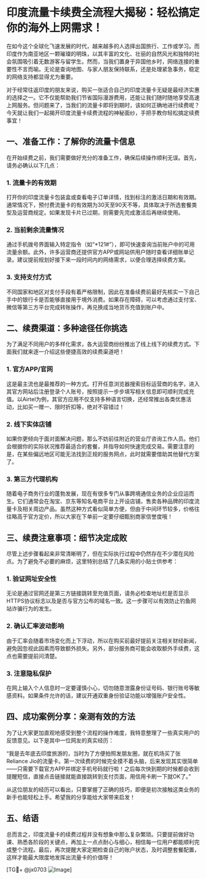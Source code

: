 # 印度流量卡续费全流程大揭秘：轻松搞定你的海外上网需求！

在如今这个全球化飞速发展的时代，越来越多的人选择出国旅行、工作或学习。而印度作为南亚地区一颗璀璨的明珠，以其丰富的文化、壮丽的自然风光和独特的社会氛围吸引着无数游客与留学生。然而，当我们置身于异国他乡时，网络连接的重要性不言而喻。无论是查询地图、与家人朋友保持联系，还是处理紧急事务，稳定的网络支持都显得尤为重要。

对于经常往返印度的朋友来说，购买一张适合自己的印度流量卡无疑是最经济实惠的选择之一。它不仅能帮助我们节省国际漫游费用，还能让我们随时随地享受高速上网服务。但问题来了，当我们的流量卡即将到期时，该如何正确地进行续费呢？今天就让我们一起揭开印度流量卡续费流程的神秘面纱，手把手教你轻松搞定续费事宜！

## 一、准备工作：了解你的流量卡信息

在开始续费之前，我们需要做好充分的准备工作，确保后续操作顺利无误。首先，请务必确认以下几点：

### 1. 流量卡的有效期
打开你的印度流量卡包装盒或查看电子订单详情，找到标注的激活日期和有效期。通常情况下，预付费流量卡的有效期为30天至90天不等，具体取决于所选套餐类型及运营商规定。如果发现卡片已过期，则需要先完成激活后再继续使用。

### 2. 当前剩余流量情况
通过手机拨号界面输入特定指令（如“*121#”），即可快速查询当前账户中的可用流量余额。此外，许多运营商还提供官方APP或网站供用户随时查看详细账单记录。建议提前规划好接下来一段时间内的网络需求，以便合理选择续费方案。

### 3. 支持支付方式
不同国家和地区对支付手段有着严格限制，因此在准备续费前最好先核实一下自己手中的银行卡是否能够直接用于境外消费。如果存在障碍，可以考虑通过支付宝、微信等第三方平台完成转账操作，再兑换成当地货币充值到账户中。

## 二、续费渠道：多种途径任你挑选

为了满足不同用户的多样化需求，各大运营商纷纷推出了线上线下的续费方式。下面我们就来逐一介绍这些便捷高效的续费渠道吧！

### 1. 官方APP/官网
这是最主流也是最推荐的一种方式。打开任意浏览器搜索目标运营商的名字，进入其官方网站后注册登录个人账号，按照提示一步步填写相关信息即可顺利完成充值。以Airtel为例，其官方应用不仅支持多种语言切换，还经常推出各类优惠活动，比如买一赠一、限时折扣等，绝对不容错过！

### 2. 线下实体店铺
如果你更倾向于面对面解决问题，那么不妨前往附近的营业厅咨询工作人员。他们会根据你的实际状况推荐最适合的套餐，并指导如何快速完成交易。需要注意的是，在某些偏远地区可能无法找到正规的服务网点，此时就需要借助其他替代方案了。

### 3. 第三方代理机构
随着电子商务行业的蓬勃发展，现在有很多专门从事跨境通信业务的企业应运而生。它们通常会在淘宝、京东等知名电商平台上开设店铺，售卖各种品牌的印度流量卡及相关周边产品。虽然这种方式看似简单方便，但由于中间环节较多，价格往往略高于官方定价，所以大家在下单前一定要仔细甄别商家信誉度哦！

## 三、续费注意事项：细节决定成败

尽管上述步骤看起来非常清晰明了，但在实际执行过程中仍然存在不少潜在风险点。为了避免不必要的麻烦，这里特别总结了几条实用的小贴士供参考：

### 1. 验证网址安全性
无论是通过官网还是第三方链接跳转至充值页面，请务必检查地址栏是否显示HTTPS协议标志以及是否与官方公布的域名一致。这一步骤可以有效防止钓鱼网站诈骗行为的发生。

### 2. 确认汇率波动影响
由于汇率会随着市场变化而上下浮动，所以在购买前最好提前关注相关财经新闻，避免因忽视此因素而导致额外损失。另外，部分服务商可能会收取额外手续费，这点也需要提前问清楚。

### 3. 注意隐私保护
在网上输入个人信息时一定要谨慎小心，切勿随意泄露身份证号码、银行账号等敏感资料。如果条件允许的话，建议开通双重身份验证功能以增强账户安全性。

## 四、成功案例分享：亲测有效的方法

为了让大家更加直观地感受到整个流程的操作难度，我特意整理了一些真实用户的反馈意见。以下是其中一位网友的真实经历：

“我是去年底去印度旅游的，当时为了方便拍照发朋友圈，就在机场买了张Reliance Jio的流量卡。第一次续费的时候完全摸不着头脑，后来发现其实很简单——只需要下载官方APP并绑定手机号码就行啦！之后每次快到期的时候都会收到提醒短信，直接点击链接就能直接跳转到支付页面，用信用卡刷一下就OK了。”

从这位朋友的经历可以看出，只要掌握了正确的技巧，即便是初次接触这类业务的新手也能轻松上手。希望我的分享能给大家带来启发！

## 五、结语

总而言之，印度流量卡的续费过程并没有想象中那么复杂繁琐。只要提前做好功课、熟悉各阶段的关键点，再加上一点点耐心与细心，相信每一位用户都能顺利完成整个流程。最后，再次提醒大家定期检查自己的账户状态，及时调整套餐配置，这样才能最大限度地发挥出流量卡的价值呀！

[TG💪+ @jx0703 ![Image](https://github.com/user-attachments/assets/dbca1d08-cadb-493c-b0ec-ad6f7a83f270)]